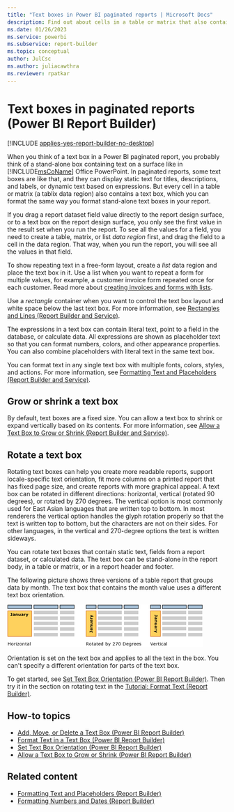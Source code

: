 ```yaml
---
title: "Text boxes in Power BI paginated reports | Microsoft Docs"
description: Find out about cells in a table or matrix that also contain text boxes in a Power BI paginated report. You can format them the same way as stand-alone text boxes in Power BI Report Builder.
ms.date: 01/26/2023
ms.service: powerbi
ms.subservice: report-builder
ms.topic: conceptual
author: JulCsc
ms.author: juliacawthra
ms.reviewer: rpatkar
---
```

# Text boxes in paginated reports (Power BI Report Builder)

[!INCLUDE [applies-yes-report-builder-no-desktop](../../../includes/applies-yes-report-builder-no-desktop.md)]

  When you think of a text box in a Power BI paginated report, you probably think of a stand-alone box containing text on a surface like in [!INCLUDE[msCoName](../../../includes/msconame-md.md)] Office PowerPoint. In paginated reports, some text boxes are like that, and they can display static text for titles, descriptions, and labels, or dynamic text based on expressions. But every cell in a table or matrix (a tablix data region) also contains a text box, which you can format the same way you format stand-alone text boxes in your report.  
  
If you drag a report dataset field value directly to the report design surface, or to a text box on the report design surface, you only see the first value in the result set when you run the report. To see all the values for a field, you need to create a table, matrix, or list *data region* first, and drag the field to a cell in the data region. That way, when you run the report, you will see all the values in that field.  
  
 To show repeating text in a free-form layout, create a *list* data region and place the text box in it. Use a list when you want to repeat a form for multiple values, for example, a customer invoice form repeated once for each customer. Read more about [creating invoices and forms with lists](/sql/reporting-services/report-design/create-invoices-and-forms-with-lists-report-builder-and-ssrs).  
  
 Use a *rectangle* container when you want to control the text box layout and white space below the last text box. For more information, see [Rectangles and Lines &#40;Report Builder and Service&#41;](/sql/reporting-services/report-design/rectangles-and-lines-report-builder-and-ssrs).  
  
 The expressions in a text box can contain literal text, point to a field in the database, or calculate data. All expressions are shown as placeholder text so that you can format numbers, colors, and other appearance properties. You can also combine placeholders with literal text in the same text box.  
  
 You can format text in any single text box with multiple fonts, colors, styles, and actions. For more information, see [Formatting Text and Placeholders &#40;Report Builder and Service&#41;](/sql/reporting-services/report-design/formatting-text-and-placeholders-report-builder-and-ssrs).  

##  <a name="GrowShrinkTextBox"></a> Grow or shrink a text box  
 By default, text boxes are a fixed size. You can allow a text box to shrink or expand vertically based on its contents. For more information, see [Allow a Text Box to Grow or Shrink &#40;Report Builder and Service&#41;](/sql/reporting-services/report-design/allow-a-text-box-to-grow-or-shrink-report-builder-and-ssrs).  
  
## Rotate a text box  
 Rotating text boxes can help you create more readable reports, support locale-specific text orientation, fit more columns on a printed report that has fixed page size, and create reports with more graphical appeal. A text box can be rotated in different directions: horizontal, vertical (rotated 90 degrees), or rotated by 270 degrees. The vertical option is most commonly used for East Asian languages that are written top to bottom. In most renderers the vertical option handles the glyph rotation properly so that the text is written top to bottom, but the characters are not on their sides. For other languages, in the vertical and 270-degree options the text is written sideways.  
  
 You can rotate text boxes that contain static text, fields from a report dataset, or calculated data. The text box can be stand-alone in the report body, in a table or matrix, or in a report header and footer.  
  
 The following picture shows three versions of a table report that groups data by month. The text box that contains the month value uses a different text box orientation.  
  
 ![Drawing showing three possible orientations for the month value.](../../media/report-builder-power-bi/rs-textbox-orientation.png) 
  
 Orientation is set on the text box and applies to all the text in the box. You can't specify a different orientation for parts of the text box.  
  
 To get started, see [Set Text Box Orientation &#40;Power BI Report Builder&#41;](set-text-box-orientation-report-builder-and-service.md). Then try it in the section on rotating text in the [Tutorial: Format Text &#40;Report Builder&#41;](/sql/reporting-services/tutorial-format-text-report-builder).  
  
##  <a name="HowTo"></a> How-to topics  

- [Add, Move, or Delete a Text Box &#40;Power BI Report Builder&#41;](add-move-or-delete-a-text-box-report-builder-and-service.md)  
- [Format Text in a Text Box &#40;Power BI Report Builder&#41;](format-text-in-a-text-box-report-builder-and-service.md)
- [Set Text Box Orientation &#40;Power BI Report Builder&#41;](set-text-box-orientation-report-builder-and-service.md)
- [Allow a Text Box to Grow or Shrink &#40;Power BI Report Builder&#41;](allow-a-text-box-to-grow-or-shrink-report-builder-and-service.md)
  
## Related content

- [Formatting Text and Placeholders &#40;Report Builder&#41;](/sql/reporting-services/report-design/formatting-text-and-placeholders-report-builder-and-ssrs)   
- [Formatting Numbers and Dates &#40;Report Builder&#41;](/sql/reporting-services/report-design/formatting-numbers-and-dates-report-builder-and-ssrs)  
  
  
